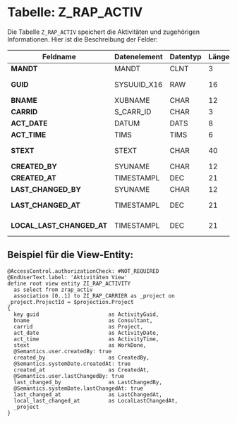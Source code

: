 # Tabelle: Z_RAP_ACTIV

Die Tabelle `Z_RAP_ACTIV` speichert die Aktivitäten und zugehörigen Informationen. Hier ist die Beschreibung der Felder:

| Feldname                | Datenelement     | Datentyp | Länge | Beschreibung                     |
|-------------------------|------------------|----------|-------|-----------------------------------|
| **MANDT**               | MANDT           | CLNT     | 3     | Mandant                          |
| **GUID**                | SYSUUID_X16     | RAW      | 16    | Eindeutige GUID                  |
| **BNAME**               | XUBNAME         | CHAR     | 12    | Benutzername                     |
| **CARRID**              | S_CARR_ID       | CHAR     | 3     | Projekt-ID                       |
| **ACT_DATE**            | DATUM           | DATS     | 8     | Aktivitätsdatum                  |
| **ACT_TIME**            | TIMS            | TIMS     | 6     | Aktivitätszeit                   |
| **STEXT**               | STEXT           | CHAR     | 40    | Beschreibung der Aktivität       |
| **CREATED_BY**          | SYUNAME         | CHAR     | 12    | Erstellt von                     |
| **CREATED_AT**          | TIMESTAMPL      | DEC      | 21    | Erstellt am                      |
| **LAST_CHANGED_BY**     | SYUNAME         | CHAR     | 12    | Geändert von                     |
| **LAST_CHANGED_AT**     | TIMESTAMPL      | DEC      | 21    | Letzte Änderung                  |
| **LOCAL_LAST_CHANGED_AT** | TIMESTAMPL    | DEC      | 21    | Letzte lokale Änderung           |

## Beispiel für die View-Entity:

```ABAP
@AccessControl.authorizationCheck: #NOT_REQUIRED
@EndUserText.label: 'Aktivitäten View'
define root view entity ZI_RAP_ACTIVITY
  as select from zrap_activ
  association [0..1] to ZI_RAP_CARRIER as _project on _project.ProjectId = $projection.Project
{
  key guid                      as ActivityGuid,
  bname                         as Consultant,
  carrid                        as Project,
  act_date                      as ActivityDate,
  act_time                      as ActivityTime,
  stext                         as WorkDone,
  @Semantics.user.createdBy: true
  created_by                    as CreatedBy,
  @Semantics.systemDate.createdAt: true
  created_at                    as CreatedAt,
  @Semantics.user.lastChangedBy: true
  last_changed_by               as LastChangedBy,
  @Semantics.systemDate.lastChangedAt: true
  last_changed_at               as LastChangedAt,
  local_last_changed_at         as LocalLastChangedAt,
  _project
}
